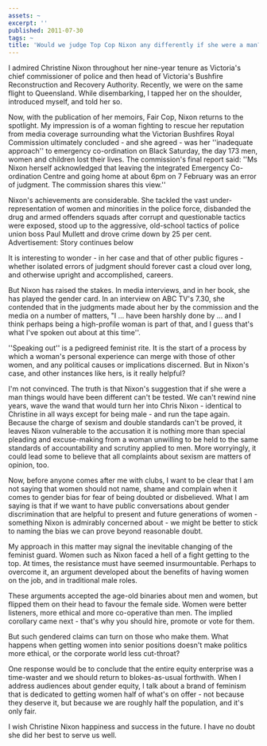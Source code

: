 ```yaml
---
assets: ~
excerpt: ''
published: 2011-07-30
tags: ~
title: 'Would we judge Top Cop Nixon any differently if she were a man? '
---
```

I admired Christine Nixon throughout her nine-year tenure as Victoria's chief commissioner of police and then head of Victoria's Bushfire Reconstruction and Recovery Authority. Recently, we were on the same flight to Queensland. While disembarking, I tapped her on the shoulder, introduced myself, and told her so.

Now, with the publication of her memoirs, Fair Cop, Nixon returns to the spotlight. My impression is of a woman fighting to rescue her reputation from media coverage surrounding what the Victorian Bushfires Royal Commission ultimately concluded - and she agreed - was her ''inadequate approach'' to emergency co-ordination on Black Saturday, the day 173 men, women and children lost their lives. The commission's final report said: ''Ms Nixon herself acknowledged that leaving the integrated Emergency Co-ordination Centre and going home at about 6pm on 7 February was an error of judgment. The commission shares this view.''

Nixon's achievements are considerable. She tackled the vast under-representation of women and minorities in the police force, disbanded the drug and armed offenders squads after corrupt and questionable tactics were exposed, stood up to the aggressive, old-school tactics of police union boss Paul Mullett and drove crime down by 25 per cent.
Advertisement: Story continues below  

It is interesting to wonder - in her case and that of other public figures - whether isolated errors of judgment should forever cast a cloud over long, and otherwise upright and accomplished, careers.

But Nixon has raised the stakes. In media interviews, and in her book, she has played the gender card. In an interview on ABC TV's 7.30, she contended that in the judgments made about her by the commission and the media on a number of matters, "I … have been harshly done by … and I think perhaps being a high-profile woman is part of that, and I guess that's what I've spoken out about at this time''.

''Speaking out'' is a pedigreed feminist rite. It is the start of a process by which a woman's personal experience can merge with those of other women, and any political causes or implications discerned. But in Nixon's case, and other instances like hers, is it really helpful?

I'm not convinced. The truth is that Nixon's suggestion that if she were a man things would have been different can't be tested. We can't rewind nine years, wave the wand that would turn her into Chris Nixon - identical to Christine in all ways except for being male - and run the tape again.
Because the charge of sexism and double standards can't be proved, it leaves Nixon vulnerable to the accusation it is nothing more than special pleading and excuse-making from a woman unwilling to be held to the same standards of accountability and scrutiny applied to men. More worryingly, it could lead some to believe that all complaints about sexism are matters of opinion, too.

Now, before anyone comes after me with clubs, I want to be clear that I am not saying that women should not name, shame and complain when it comes to gender bias for fear of being doubted or disbelieved. What I am saying is that if we want to have public conversations about gender discrimination that are helpful to present and future generations of women - something Nixon is admirably concerned about - we might be better to stick to naming the bias we can prove beyond reasonable doubt.

My approach in this matter may signal the inevitable changing of the feminist guard. Women such as Nixon faced a hell of a fight getting to the top. At times, the resistance must have seemed insurmountable. Perhaps to overcome it, an argument developed about the benefits of having women on the job, and in traditional male roles.

These arguments accepted the age-old binaries about men and women, but flipped them on their head to favour the female side. Women were better listeners, more ethical and more co-operative than men. The implied corollary came next - that's why you should hire, promote or vote for them.

But such gendered claims can turn on those who make them. What happens when getting women into senior positions doesn't make politics more ethical, or the corporate world less cut-throat? 

One response would be to conclude that the entire equity enterprise was a time-waster and we should return to blokes-as-usual forthwith.
When I address audiences about gender equity, I talk about a brand of feminism that is dedicated to getting women half of what's on offer - not because they deserve it, but because we are roughly half the population, and it's only fair.

I wish Christine Nixon happiness and success in the future. I have no doubt she did her best to serve us well.

